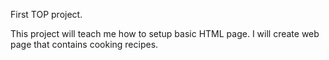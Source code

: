 First TOP project.

This project will teach me how to setup basic HTML page. 
I will create web page that contains cooking recipes.